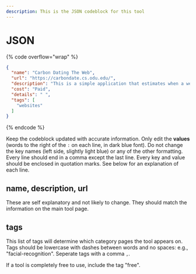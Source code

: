```yaml
---
description: This is the JSON codeblock for this tool
---
```


# JSON

{% code overflow="wrap" %}
```json
{
  "name": "Carbon Dating The Web",
  "url": "https://carbondate.cs.odu.edu/",
  "description": "This is a simple application that estimates when a webpage was created. Unfortunately, Carbon Dating won’t show when a page was updated, only created.",
  "cost": "Paid",
  "details": " ",
  "tags": [
    "websites"
  ]
}
```
{% endcode %}

Keep the codeblock updated with accurate information. Only edit the **values** (words to the right of the `:` on each line, in dark blue font). Do not change the key names (left side, slightly light blue) or any of the other formatting. Every line should end in a comma except the last line. Every key and value should be enclosed in quotation marks. See below for an explanation of each line.&#x20;

## name, description, url

These are self explanatory and not likely to change. They should match the information on the main tool page.

## tags

This list of tags will determine which category pages the tool appears on. Tags should be lowercase with dashes between words and no spaces: e.g., "facial-recognition". Seperate tags with a comma `,`.

If a tool is completely free to use, include the tag "free".

